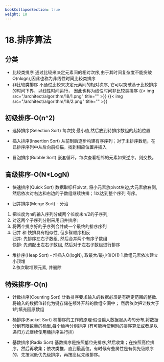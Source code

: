 ```yaml
---
bookCollapseSection: true
weight: 18
---
```


# 18.排序算法
## 分类
* 比较类排序
通过比较来决定元素间的相对次序,由于其时间复杂度不能突破O(nlogn),因此也称为非线性时间比较类排序
* 非比较类排序
不通过比较来决定元素间的相对次序, 它可以突破基于比较排序的时间下界，以线性时间运行，
因此也称为线性时间非比较类排序
{{< img src="/architect/algorithm/18/1.png" title="" >}}
{{< img src="/architect/algorithm/18/2.png" title="" >}}
##  初级排序-O(n^2)
* 选择排序(Selection Sort)
每次找 最小值,然后放到待排序数组的起始位置

* 插入排序(Insertion Sort)
从前到后逐步构建有序序列；对于未排序数组，在已排序序列中从后向前扫描，找到相应位置并插入

* 冒泡排序(Bubble Sort)
嵌套循环，每次查看相邻的元素如果逆序，则交换。

## 高级排序-O(N*LogN)
* 快速排序(Quick Sort)
数据取标杆pivot, 将小元素放pivot左边,大元素放右侧, 然后依次对右边和右边的子数组继续快排；1️以达到整个序列
有序。

* 归并排序(Merge Sort) - 分治
1. 把长度为n的输入序列分成两个长度未n/2的子序列;  
2. 对这两个子序列分别采用归并排序;  
3. 将两个排序好的子序列合并成一个最终的排序序列  
4. 归并 和 快排具有相似性, 但步骤顺序相反  
   归并: 先排序左右子数组, 然后合并两个有序子数组  
   快排: 先调配出左右子数组, 然后对于左右子数组进行排序  
   
* 堆排序(Heap Sort) - 堆插入O(logN), 取最大/最小值O(1)
1.数组元素依次建立小顶堆  
2.依次取堆顶元素, 并删除  

## 特殊排序-O(n)
* 计数排序(Counting Sort)
计数排序要求输入的数据必须是有确定范围的整数.将输入的数据值转化为键存储在额外开辟的数组空间中；
然后依次把计数大于1的填充回原数组

* 桶排序(Bucket Sort)
桶排序的工作的原理:假设输入数据服从均匀分布,将数据分到有限数量的桶里,每个桶再分别排序
(有可能再使用别的排序算法或者是以递归方式继续使用桶排序进行排)
 
* 基数排序(Radix Sort)
基数排序是按照低位先排序,然后收集；在按照高位排序，然后再收集；依次类推，直到最高位。有时候有些属性是有优先级顺序的，先按照低优先级排序，再按高优先级排序。

   


